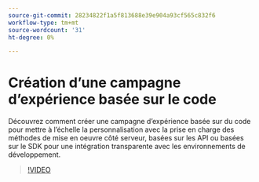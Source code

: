 ```yaml
---
source-git-commit: 28234822f1a5f813688e39e904a93cf565c832f6
workflow-type: tm+mt
source-wordcount: '31'
ht-degree: 0%

---
```

# Création d’une campagne d’expérience basée sur le code

Découvrez comment créer une campagne d’expérience basée sur du code pour mettre à l’échelle la personnalisation avec la prise en charge des méthodes de mise en oeuvre côté serveur, basées sur les API ou basées sur le SDK pour une intégration transparente avec les environnements de développement.

>[!VIDEO](https://video.tv.adobe.com/v/3428868/?learn=on)
